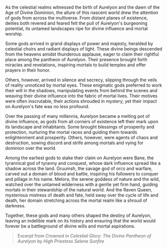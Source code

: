 As the celestial realms witnessed the birth of Aurelyon and the dawn of the Age of Divine Dominion, the allure of this nascent world drew the attention of gods from across the multiverse. From distant planes of existence, deities both revered and feared felt the pull of Aurelyon's burgeoning potential, its untamed landscapes ripe for divine influence and mortal worship.

Some gods arrived in grand displays of power and majesty, heralded by celestial choirs and radiant displays of light. These divine beings descended from the heavens amidst thunderous applause, eager to claim their rightful place among the pantheon of Aurelyon. Their presence brought forth miracles and revelations, inspiring mortals to build temples and offer prayers in their honor.

Others, however, arrived in silence and secrecy, slipping through the veils of reality unnoticed by mortal eyes. These enigmatic gods preferred to work their will in the shadows, manipulating events from behind the scenes and weaving their divine influence into the fabric of mortal lives. Their motives were often inscrutable, their actions shrouded in mystery, yet their impact on Aurelyon's fate was no less profound.

Over the passing of many millennia, Aurelyon became a melting pot of divine influence, as gods from all corners of existence left their mark upon its landscape and inhabitants. Some brought blessings of prosperity and protection, nurturing the mortal races and guiding them towards enlightenment and prosperity. Others, however, were agents of chaos and destruction, sowing discord and strife among mortals and vying for dominion over the world.

Among the earliest gods to stake their claim on Aurelyon were Bane, the tyrannical god of tyranny and conquest, whose dark influence spread like a shadow across the land. Gruumsh, the savage god of orcs and warfare, carved out a domain of blood and battle, inspiring his followers to conquer and pillage in his name. Melora, the serene goddess of nature and the wild, watched over the untamed wilderness with a gentle yet firm hand, guiding mortals in their stewardship of the natural world. And the Raven Queen, mysterious mistress of death and fate, held sway over the cycle of life and death, her domain stretching across the mortal realm like a shroud of darkness.

Together, these gods and many others shaped the destiny of Aurelyon, leaving an indelible mark on its history and ensuring that the world would forever be a battleground of divine wills and mortal aspirations.

> Excerpt from _Crowned in Celestial Glory: The Divine Pantheon of Aurelyon_ by _High Priestess Selene Sunfire_
